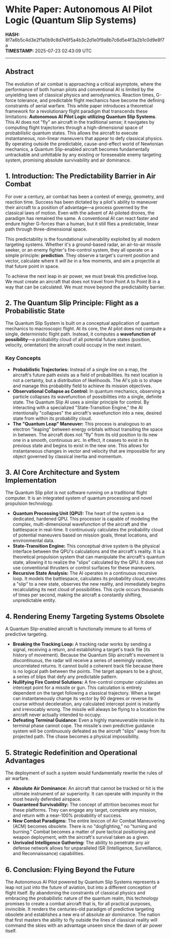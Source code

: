 # White Paper: Autonomous AI Pilot Logic (Quantum Slip Systems)

**HASH:** 8f7a6b5c4d3e2f1a0b9c8d7e6f5a4b3c2d1e0f9a8b7c6d5e4f3a2b1c0d9e8f7a  
**TIMESTAMP:** 2025-07-23 02:43:09 UTC

---

## Abstract

The evolution of air combat is approaching a critical asymptote, where the performance of both human pilots and conventional AI is limited by the unyielding laws of classical physics and aerodynamics. Reaction times, G-force tolerance, and predictable flight mechanics have become the defining constraints of aerial warfare. This white paper introduces a theoretical framework for a revolutionary flight paradigm that transcends these limitations: **Autonomous AI Pilot Logic utilizing Quantum Slip Systems**. This AI does not "fly" an aircraft in the traditional sense; it navigates by computing flight trajectories through a high-dimensional space of probabilistic quantum states. This allows the aircraft to execute instantaneous, non-linear maneuvers that appear to defy classical physics. By operating outside the predictable, cause-and-effect world of Newtonian mechanics, a Quantum Slip-enabled aircraft becomes fundamentally untrackable and unhittable by any existing or foreseeable enemy targeting system, promising absolute survivability and air dominance.

## 1. Introduction: The Predictability Barrier in Air Combat

For over a century, air combat has been a contest of energy, geometry, and reaction time. Success has been dictated by a pilot's ability to maneuver their aircraft to a position of advantage—a process governed by the classical laws of motion. Even with the advent of AI-piloted drones, the paradigm has remained the same. A conventional AI can react faster and endure higher G-forces than a human, but it still flies a predictable, linear path through three-dimensional space.

This predictability is the foundational vulnerability exploited by all modern targeting systems. Whether it's a ground-based radar, an air-to-air missile seeker, or an enemy fighter's fire-control system, they all operate on a simple principle: **prediction**. They observe a target's current position and vector, calculate where it *will be* in a few moments, and aim a projectile at that future point in space.

To achieve the next leap in air power, we must break this predictive loop. We must create an aircraft that does not travel from Point A to Point B in a way that can be calculated. We must move beyond the predictability barrier.

## 2. The Quantum Slip Principle: Flight as a Probabilistic State

The Quantum Slip System is built on a conceptual application of quantum mechanics to macroscopic flight. At its core, the AI pilot does not compute a single, deterministic flight path. Instead, it computes a **wavefunction of possibility**—a probability cloud of all potential future states (position, velocity, orientation) the aircraft could occupy in the next instant.

### Key Concepts

- **Probabilistic Trajectories:** Instead of a single line on a map, the aircraft's future path exists as a field of probabilities. Its next location is not a certainty, but a distribution of likelihoods. The AI's job is to shape and manage this probability field to achieve its mission objectives.
- **Observational Collapse as Control:** In quantum mechanics, observing a particle collapses its wavefunction of possibilities into a single, definite state. The Quantum Slip AI uses a similar principle for control. By interacting with a specialized "State-Transition Engine," the AI intentionally "collapses" the aircraft's wavefunction into a new, desired state from within its probability cloud.
- **The "Quantum Leap" Maneuver:** This process is analogous to an electron "leaping" between energy orbitals without transiting the space in between. The aircraft does not "fly" from its old position to its new one in a smooth, continuous arc. In effect, it ceases to exist in its previous state and begins to exist in the new one. This allows for instantaneous changes in vector and velocity that are impossible for any object governed by classical inertia and momentum.

## 3. AI Core Architecture and System Implementation

The Quantum Slip pilot is not software running on a traditional flight computer. It is an integrated system of quantum processing and novel propulsion technology.

- **Quantum Processing Unit (QPU):** The heart of the system is a dedicated, hardened QPU. This processor is capable of modeling the complex, multi-dimensional wavefunction of the aircraft and the battlespace in real-time. It continuously calculates the probability cloud of potential maneuvers based on mission goals, threat locations, and environmental data.
- **State-Transition Engine:** This conceptual drive system is the physical interface between the QPU's calculations and the aircraft's reality. It is a theoretical propulsion system that can manipulate the aircraft's quantum state, allowing it to realize the "slips" calculated by the QPU. It does not use conventional thrusters or control surfaces for these maneuvers.
- **Recursive State Analysis:** The AI operates in a continuous recursive loop. It models the battlespace, calculates its probability cloud, executes a "slip" to a new state, observes the new reality, and immediately begins recalculating its next cloud of possibilities. This cycle occurs thousands of times per second, making the aircraft a constantly shifting, unpredictable entity.

## 4. Rendering Enemy Targeting Systems Obsolete

A Quantum Slip-enabled aircraft is functionally immune to all forms of predictive targeting.

- **Breaking the Tracking Loop:** A tracking radar works by sending a signal, receiving a return, and establishing a target's track file (its history of movement). Because the Quantum Slip aircraft's movement is discontinuous, the radar will receive a series of seemingly random, uncorrelated returns. It cannot build a coherent track file because there is no logical path between the points. The target appears to be a ghost, a series of blips that defy any predictable pattern.
- **Nullifying Fire Control Solutions:** A fire-control computer calculates an intercept point for a missile or gun. This calculation is entirely dependent on the target following a classical trajectory. When a target can instantaneously change its vector by 90 degrees or reverse its course without deceleration, any calculated intercept point is instantly and irrevocably wrong. The missile will always be flying to a location the aircraft never actually intended to occupy.
- **Defeating Terminal Guidance:** Even a highly maneuverable missile in its terminal phase cannot cope. The missile's own predictive guidance system will be continuously defeated as the aircraft "slips" away from its projected path. The chase becomes a physical impossibility.

## 5. Strategic Redefinition and Operational Advantages

The deployment of such a system would fundamentally rewrite the rules of air warfare.

- **Absolute Air Dominance:** An aircraft that cannot be tracked or hit is the ultimate instrument of air superiority. It can operate with impunity in the most heavily defended airspace.
- **Guaranteed Survivability:** The concept of attrition becomes moot for these platforms. They can engage any target, complete any mission, and return with a near-100% probability of success.
- **New Combat Paradigms:** The entire lexicon of Air Combat Maneuvering (ACM) becomes obsolete. There is no "dogfighting," no "turning and burning." Combat becomes a matter of pure tactical positioning and weapon deployment, with the aircraft's survival taken as a given.
- **Unrivaled Intelligence Gathering:** The ability to penetrate any air defense network allows for unparalleled ISR (Intelligence, Surveillance, and Reconnaissance) capabilities.

## 6. Conclusion: Flying Beyond the Future

The Autonomous AI Pilot powered by Quantum Slip Systems represents a leap not just into the future of aviation, but into a different conception of flight itself. By abandoning the constraints of classical physics and embracing the probabilistic nature of the quantum realm, this technology promises to create a combat aircraft that is, for all practical purposes, invincible. It renders the centuries-old paradigm of predictive targeting obsolete and establishes a new era of absolute air dominance. The nation that first masters the ability to fly outside the lines of classical reality will command the skies with an advantage unseen since the dawn of air power itself.
